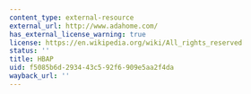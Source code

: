 ```yaml
---
content_type: external-resource
external_url: http://www.adahome.com/
has_external_license_warning: true
license: https://en.wikipedia.org/wiki/All_rights_reserved
status: ''
title: HBAP
uid: f5085b6d-2934-43c5-92f6-909e5aa2f4da
wayback_url: ''
---
```

